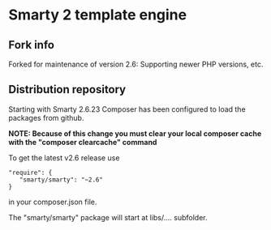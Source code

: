 # Smarty 2 template engine

## Fork info
Forked for maintenance of version 2.6: Supporting newer PHP versions, etc.

## Distribution repository
Starting with Smarty 2.6.23 Composer has been configured to load the packages from github.

**NOTE: Because of this change you must clear your local composer cache with the "composer clearcache" command**

To get the latest v2.6 release use

	"require": {
	   "smarty/smarty": "~2.6"
	}

in your composer.json file.

The "smarty/smarty" package will start at libs/....   subfolder.


